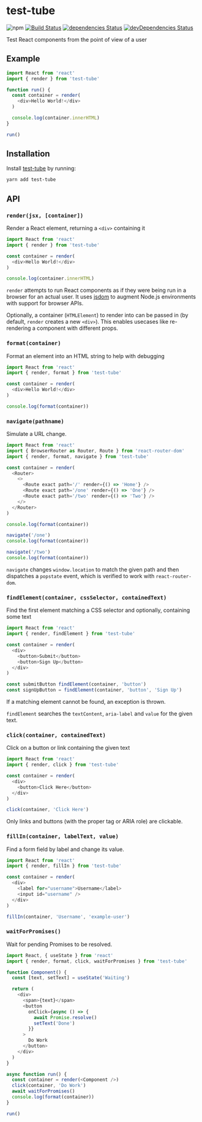 # test-tube
![npm](https://img.shields.io/npm/v/test-tube.svg)
[![Build Status](https://travis-ci.org/vinsonchuong/test-tube.svg?branch=master)](https://travis-ci.org/vinsonchuong/test-tube)
[![dependencies Status](https://david-dm.org/vinsonchuong/test-tube/status.svg)](https://david-dm.org/vinsonchuong/test-tube)
[![devDependencies Status](https://david-dm.org/vinsonchuong/test-tube/dev-status.svg)](https://david-dm.org/vinsonchuong/test-tube?type=dev)

Test React components from the point of view of a user

## Example
```js
import React from 'react'
import { render } from 'test-tube'

function run() {
  const container = render(
    <div>Hello World!</div>
  )

  console.log(container.innerHTML)
}

run()
```

## Installation
Install [test-tube](https://yarnpkg.com/en/package/test-tube)
by running:

```sh
yarn add test-tube
```

## API

### `render(jsx, [container])`
Render a React element, returning a `<div>` containing it

```js
import React from 'react'
import { render } from 'test-tube'

const container = render(
  <div>Hello World!</div>
)

console.log(container.innerHTML)
```

`render` attempts to run React components as if they were being run in a
browser for an actual user. It uses [jsdom](https://github.com/jsdom/jsdom) to
augment Node.js environments with support for browser APIs.

Optionally, a container (`HTMLElement`) to render into can be passed in (by
default, `render` creates a new `<div>`). This enables usecases like
re-rendering a component with different props.

### ```format(container)```
Format an element into an HTML string to help with debugging

```js
import React from 'react'
import { render, format } from 'test-tube'

const container = render(
  <div>Hello World!</div>
)

console.log(format(container))
```

### `navigate(pathname)`
Simulate a URL change.

```js
import React from 'react'
import { BrowserRouter as Router, Route } from 'react-router-dom'
import { render, format, navigate } from 'test-tube'

const container = render(
  <Router>
    <>
      <Route exact path='/' render={() => 'Home'} />
      <Route exact path='/one' render={() => 'One'} />
      <Route exact path='/two' render={() => 'Two'} />
    </>
  </Router>
)

console.log(format(container))

navigate('/one')
console.log(format(container))

navigate('/two')
console.log(format(container))
```

`navigate` changes `window.location` to match the given path and then dispatches
a `popstate` event, which is verified to work with `react-router-dom`.

### `findElement(container, cssSelector, containedText)`
Find the first element matching a CSS selector and optionally, containing some
text

```js
import React from 'react'
import { render, findElement } from 'test-tube'

const container = render(
  <div>
    <button>Submit</button>
    <button>Sign Up</button>
  </div>
)

const submitButton findElement(container, 'button')
const signUpButton = findElement(container, 'button', 'Sign Up')
```

If a matching element cannot be found, an exception is thrown.

`findElement` searches the `textContent`, `aria-label` and `value` for the given
text.

### `click(container, containedText)`
Click on a button or link containing the given text

```js
import React from 'react'
import { render, click } from 'test-tube'

const container = render(
  <div>
    <button>Click Here</button>
  </div>
)

click(container, 'Click Here')
```

Only links and buttons (with the proper tag or ARIA role) are clickable.

### `fillIn(container, labelText, value)`
Find a form field by label and change its value.

```js
import React from 'react'
import { render, fillIn } from 'test-tube'

const container = render(
  <div>
    <label for="username">Username</label>
    <input id="username" />
  </div>
)

fillIn(container, 'Username', 'example-user')
```

### `waitForPromises()`
Wait for pending Promises to be resolved.

```js
import React, { useState } from 'react'
import { render, format, click, waitForPromises } from 'test-tube'

function Component() {
  const [text, setText] = useState('Waiting')

  return (
    <div>
      <span>{text}</span>
      <button
        onClick={async () => {
          await Promise.resolve()
          setText('Done')
        }}
      >
        Do Work
      </button>
    </div>
  )
}

async function run() {
  const container = render(<Component />)
  click(container, 'Do Work')
  await waitForPromises()
  console.log(format(container))
}

run()
```

